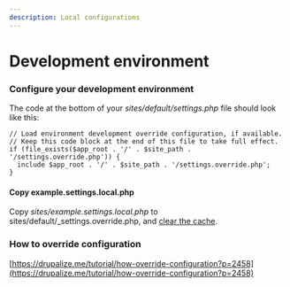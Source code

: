 ```yaml
---
description: Local configurations
---
```


# Development environment

### Configure your development environment

The code at the bottom of your _sites/default/settings.php_ file should look like this:

```
// Load environment development override configuration, if available.
// Keep this code block at the end of this file to take full effect.
if (file_exists($app_root . '/' . $site_path . '/settings.override.php')) {
  include $app_root . '/' . $site_path . '/settings.override.php';
}
```

#### Copy example.settings.local.php

Copy _sites/example.settings.local.php_ to sites/default/\_settings.override.php, and [clear the cache](https://drupalize.me/tutorial/clear-drupals-cache).

### How to override configuration

[https://drupalize.me/tutorial/how-override-configuration?p=2458](https://drupalize.me/tutorial/how-override-configuration?p=2458)
